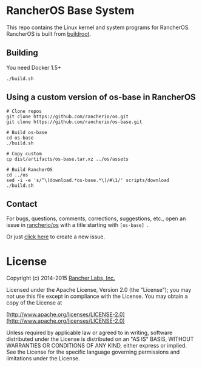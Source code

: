 # RancherOS Base System

This repo contains the Linux kernel and system programs for RancherOS.  RancherOS is built from [buildroot](http://buildroot.uclibc.org/).

## Building

You need Docker 1.5+

    ./build.sh

## Using a custom version of os-base in RancherOS

```
# Clone repos
git clone https://github.com/rancherio/os.git
git clone https://github.com/rancherio/os-base.git

# Build os-base
cd os-base
./build.sh

# Copy custom
cp dist/artifacts/os-base.tar.xz ../os/assets

# Build RancherOS
cd ../os
sed -i -e 's/^\(download.*os-base.*\)/#\1/' scripts/download
./build.sh
```
## Contact
For bugs, questions, comments, corrections, suggestions, etc., open an issue in
 [rancherio/os](//github.com/rancherio/os/issues) with a title starting with `[os-base] `.

Or just [click here](//github.com/rancherio/os/issues/new?title=%5Bos-base%5D%20) to create a new issue.


# License
Copyright (c) 2014-2015 [Rancher Labs, Inc.](http://rancher.com)

Licensed under the Apache License, Version 2.0 (the "License");
you may not use this file except in compliance with the License.
You may obtain a copy of the License at

[http://www.apache.org/licenses/LICENSE-2.0](http://www.apache.org/licenses/LICENSE-2.0)

Unless required by applicable law or agreed to in writing, software
distributed under the License is distributed on an "AS IS" BASIS,
WITHOUT WARRANTIES OR CONDITIONS OF ANY KIND, either express or implied.
See the License for the specific language governing permissions and
limitations under the License.

